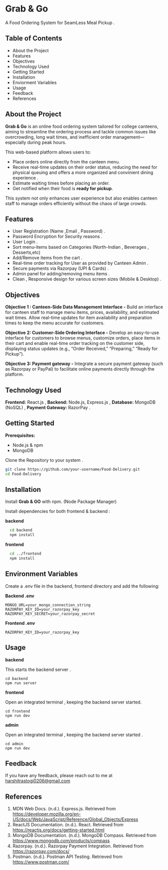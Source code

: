 
# Grab & Go 


A Food Ordering System for SeamLess Meal Pickup .


## Table of Contents

- About the Project
- Features 
- Objectives 
- Technology Used
- Getting Started 
- Installation
- Enviorment Variables 
- Usage
- Feedback
- References
## About the Project
**Grab & Go** is an online food ordering system tailored for college canteens, aiming to streamline the ordering process and tackle common issues like overcrowding, long wait times, and inefficient order management—especially during peak hours.

This web-based platform allows users to:

- Place orders online directly from the canteen menu.
- Receive real-time updates on their order status, reducing the need for physical queuing and offers a more organized and convinient dining experience .
- Estimate waiting times before placing an order.
- Get notified when their food is **ready for pickup**.

This system not only enhances user experience but also enables canteen staff to manage orders efficiently without the chaos of large crowds. 
## Features

- User Registration (Name ,Email , Password) .
- Password Encryption for Security reasons .
- User Login .
- Sort menu-items based on Categories (North-Indian , Beverages , Desserts,etc)
- Add/Remove items from the cart .
- Real-time order tracking for User as provided by Canteen Admin .
- Secure payments via Razorpay (UPI & Cards) .
- Admin panel for adding/removing menu items .
- Clean , Responsive design for various screen sizes (Mobile & Desktop) .


## Objectives
**Objective 1 : Canteen-Side Data Management Interface -** Build an interface for canteen staff to manage menu items, prices, availability, and estimated wait times. Allow real-time updates for item availability and preparation times to keep the menu accurate for customers.

**Objective 2: Customer-Side Ordering Interface -** Develop an easy-to-use interface for customers to browse menus, customize orders, place items in their cart and enable real-time order tracking on the customer side, displaying status updates (e.g., “Order Received,” “Preparing,” “Ready for Pickup”).

**Objective 3: Payment gateway -** Integrate a secure payment gateway (such as Razorpay or PayPal) to facilitate online payments directly through the platform.

## Technology Used

**Frontend:** React.js , 
**Backend:** Node.js, Express.js  ,
**Database:** MongoDB (NoSQL) ,
**Payment Gateway:** RazorPay .



## Getting Started

**Prerequisites:**
- Node.js & npm
- MongoDB

Clone the Repository to your system .
```bash
git clone https://github.com/your-username/Food-Delivery.git
cd Food-Delivery
```
## Installation

Install **Grab & GO** with npm. (Node Package Manager)

Install dependencies for both frontend & backend :

**backend**
```bash
  cd backend
  npm install
```
**frontend**
```bash
  cd ../frontend
  npm install
```
    
## Environment Variables
Create a .env file in the backend, frontend directory and add the following:



**Backend .env**

`MONGO_URL=your_mongo_connection_string`
`RAZORPAY_KEY_ID=your_razorpay_key`
`RAZORPAY_KEY_SECRET=your_razorpay_secret`



**Frontend .env**

`RAZORPAY_KEY_ID=your_razorpay_key`
## Usage 

**backend**

This starts the backend server .

```backend
cd backend
npm run server
```


**frontend**

Open an integrated terminal , keeping the backend server started.
```
cd frontend
npm run dev
```

**admin**

Open an integrated terminal , keeping the backend server started .
```
cd admin
npm run dev
```
## Feedback

If you have any feedback, please reach out to me at harshitrastogi0206@gmail.com


## References

1.	MDN Web Docs. (n.d.). Express.js. Retrieved from https://developer.mozilla.org/en-US/docs/Web/JavaScript/Reference/Global_Objects/Express
2.	ReactJS Documentation. (n.d.). React. Retrieved from https://reactjs.org/docs/getting-started.html
3.	MongoDB Documentation. (n.d.). MongoDB Compass. Retrieved from https://www.mongodb.com/products/compass
4.	Razorpay. (n.d.). Razorpay Payment Integration. Retrieved from https://razorpay.com/docs/
5.	Postman. (n.d.). Postman API Testing. Retrieved from https://www.postman.com/




